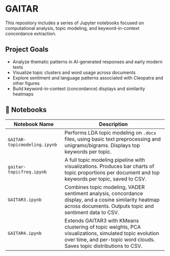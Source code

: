 # GAITAR

This repository includes a series of Jupyter notebooks focused on computational analysis, topic modeling, and keyword-in-context concordance extraction.

## Project Goals

- Analyze thematic patterns in AI-generated responses and early modern texts
- Visualize topic clusters and word usage across documents
- Explore sentiment and language patterns associated with Cleopatra and other figures
- Build keyword-in-context (concordance) displays and similarity heatmaps

## 📁 Notebooks

 Notebook Name                  | Description |
|-------------------------------|-------------|
| `GAITAR-topicmodeling.ipynb`  | Performs LDA topic modeling on `.docx` files, using basic text preprocessing and unigrams/bigrams. Displays top keywords per topic. |
| `gaitar-topicfreq.ipynb`      | A full topic modeling pipeline with visualizations. Produces bar charts of topic proportions per document and top keywords per topic, saved to CSV. |
| `GAITAR3.ipynb`               | Combines topic modeling, VADER sentiment analysis, concordance display, and a cosine similarity heatmap across documents. Outputs topic and sentiment data to CSV. |
| `GAITAR4.ipynb`               | Extends GAITAR3 with KMeans clustering of topic weights, PCA visualizations, simulated topic evolution over time, and per-topic word clouds. Saves topic distributions to CSV. |

